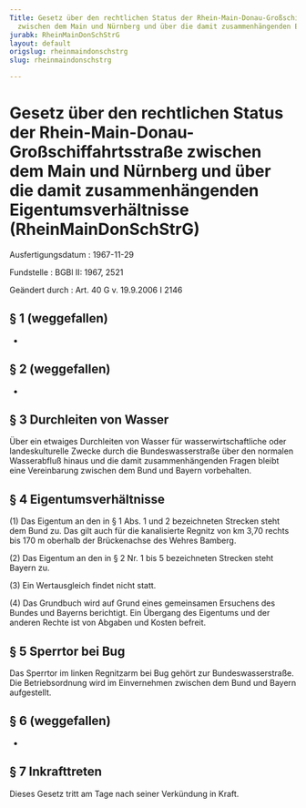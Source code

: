 ```yaml
---
Title: Gesetz über den rechtlichen Status der Rhein-Main-Donau-Großschiffahrtsstraße
  zwischen dem Main und Nürnberg und über die damit zusammenhängenden Eigentumsverhältnisse
jurabk: RheinMainDonSchStrG
layout: default
origslug: rheinmaindonschstrg
slug: rheinmaindonschstrg

---
```


# Gesetz über den rechtlichen Status der Rhein-Main-Donau-Großschiffahrtsstraße zwischen dem Main und Nürnberg und über die damit zusammenhängenden Eigentumsverhältnisse (RheinMainDonSchStrG)

Ausfertigungsdatum
:   1967-11-29

Fundstelle
:   BGBl II: 1967, 2521

Geändert durch
:   Art. 40 G v. 19.9.2006 I 2146


## § 1 (weggefallen)

-


## § 2 (weggefallen)

-


## § 3 Durchleiten von Wasser

Über ein etwaiges Durchleiten von Wasser für wasserwirtschaftliche oder landeskulturelle Zwecke durch die Bundeswasserstraße über den normalen Wasserabfluß hinaus und die damit zusammenhängenden Fragen bleibt eine Vereinbarung zwischen dem Bund und Bayern vorbehalten.


## § 4 Eigentumsverhältnisse

(1) Das Eigentum an den in § 1 Abs. 1 und 2 bezeichneten Strecken steht dem Bund zu. Das gilt auch für die kanalisierte Regnitz von km 3,70 rechts bis 170 m oberhalb der Brückenachse des Wehres Bamberg.

(2) Das Eigentum an den in § 2 Nr. 1 bis 5 bezeichneten Strecken steht Bayern zu.

(3) Ein Wertausgleich findet nicht statt.

(4) Das Grundbuch wird auf Grund eines gemeinsamen Ersuchens des Bundes und Bayerns berichtigt. Ein Übergang des Eigentums und der anderen Rechte ist von Abgaben und Kosten befreit.


## § 5 Sperrtor bei Bug

Das Sperrtor im linken Regnitzarm bei Bug gehört zur Bundeswasserstraße. Die Betriebsordnung wird im Einvernehmen zwischen dem Bund und Bayern aufgestellt.


## § 6 (weggefallen)

-


## § 7 Inkrafttreten

Dieses Gesetz tritt am Tage nach seiner Verkündung in Kraft.

